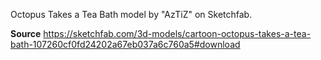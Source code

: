 Octopus Takes a Tea Bath model by "AzTiZ" on Sketchfab.

**Source**
https://sketchfab.com/3d-models/cartoon-octopus-takes-a-tea-bath-107260cf0fd24202a67eb037a6c760a5#download
